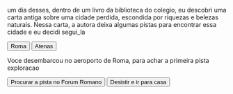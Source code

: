 <!DOCTYPE html>
<html lang="pt-br">
<head>
    <meta charset="UTF-8">
    <meta http-equiv="X-UA-Compatible" content="IE=edge">
    <meta name="viewport" content="width=device-width, initial-scale=1.0">
    <link rel="preconnect" href="https://fonts.googleapis.com">
<link rel="preconnect" href="https://fonts.gstatic.com" crossorigin>
<link href="https://fonts.googleapis.com/css2?family=Bai+Jamjuree:ital,wght@0,200;0,300;0,400;0,500;0,600;0,700;1,200;1,300;1,400;1,500;1,600;1,700&display=swap" rel="stylesheet">
    <link rel="stylesheet" href="style.css">
    <title>Document</title>
</head>
<body>
    <main>
        <div class="passo ativo" id="passo-0">
            <p>um dia desses, dentro de um livro da biblioteca do colegio, eu descobri uma carta antiga sobre uma cidade perdida, escondida por riquezas e belezas naturais. 
                Nessa carta, a autora deixa algumas pistas para
                encontrar essa cidade e eu decidi segui_la
            </p>
            <button class="btn-proximo" data-proximo="1">Roma</button>
            <button class="btn-proximo" data-proximo="2">Atenas</button>
        </div>
        <div class="passo" id="passo-1">
            <p> Voce desembarcou no aeroporto de Roma, para achar a primeira pista exploracao</p>
            <button class="btn-proximo" data-proximo="3"> Procurar a pista no Forum Romano</button>
            <button class="btn-proximo" data-proxima="4"> Desistir e ir para casa</button>
        </div>
    </main>
</body>
</html>

